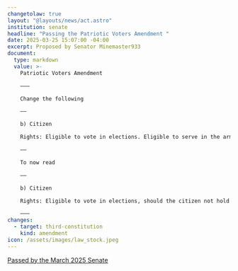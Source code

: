 ```yaml
---
changetolaw: true
layout: "@layouts/news/act.astro"
institution: senate
headline: "Passing the Patriotic Voters Amendment "
date: 2025-03-25 15:07:00 -04:00
excerpt: Proposed by Senator Minemaster933
document:
  type: markdown
  value: >-
    Patriotic Voters Amendment

    ———

    Change the following

    ——

    b) Citizen

    Rights: Eligible to vote in elections. Eligible to serve in the armed forces. Access to the national farms. Eligible to own a small bunker (the bunker must be approved by the Secretary of the Interior prior to construction).

    ——

    To now read

    ——

    b) Citizen

    Rights: Eligible to vote in elections, should the citizen not hold any non-allied government office elected or appointed in any nation other than Icenia. Eligible to serve in the armed forces. Access to the national farms. Eligible to own a small bunker (the bunker must be approved by the Secretary of the Interior prior to construction).

    ———
changes:
  - target: third-constitution
    kind: amendment
icon: /assets/images/law_stock.jpeg
---
```

[Passed by the March 2025 Senate](https://discord.com/channels/558071874161082368/1354532221674979602/1354532221674979602)
